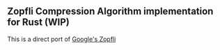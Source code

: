## Zopfli Compression Algorithm implementation for Rust (WIP)

This is a direct port of [Google's Zopfli](https://github.com/google/zopfli)
